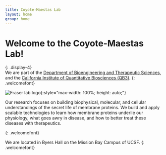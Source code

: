 ```yaml
---
title: Coyote-Maestas Lab
layout: home
group: home
---
```


# Welcome to the Coyote-Maestas Lab!
{: .display-4}
<br>
We are part of the [Department of Bioengineering and Therapeutic Sciences](http://bts.ucsf.edu/), and the [California Institute of Quantitative Biosciences (QB3)](http://qb3.org/).
{: .welcomefont}

![Fraser lab logo](static/img/logo/jf_retreat_logo.svg){:style="max-width: 100%; height: auto;"}

Our research focuses on building biophysical, molecular, and cellular understandings of the secret life of membrane proteins.  We build and apply scalable technologies to learn how membrane proteins underlie our physiology, what goes awry in disease, and how to better treat these diseases with therapeutics.

{: .welcomefont}

We are located in Byers Hall on the Mission Bay Campus of UCSF.
{: .welcomefont}
